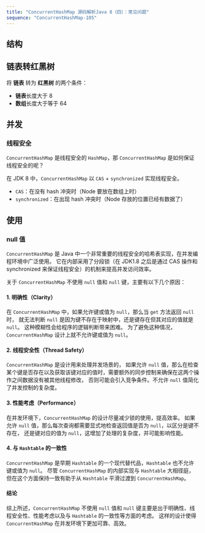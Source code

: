```yaml
---
title: "ConcurrentHashMap 源码解析Java 8（四）：常见问题"
sequence: "ConcurrentHashMap-105"
---
```


## 结构

## 链表转红黑树

将 **链表** 转为 **红黑树** 的两个条件：

- **链表**长度大于 8
- **数组**长度大于等于 64

## 并发

### 线程安全

`ConcurrentHashMap` 是线程安全的 `HashMap`，那 `ConcurrentHashMap` 是如何保证线程安全的呢？

在 JDK 8 中，`ConcurrentHashMap` 以 `CAS` + `synchronized` 实现线程安全。

- `CAS`：在没有 hash 冲突时（Node 要放在数组上时）
- `synchronized`：在出现 hash 冲突时（Node 存放的位置已经有数据了）

## 使用

### null 值

`ConcurrentHashMap` 是 Java 中一个非常重要的线程安全的哈希表实现，在并发编程环境中广泛使用。
它在内部采用了分段锁（在 JDK1.8 之后是通过 CAS 操作和 synchronized 来保证线程安全）的机制来提高并发访问效率。

关于 `ConcurrentHashMap` 不使用 `null` 值和 `null` 键，主要有以下几个原因：

#### 1. 明确性（Clarity）

在 `ConcurrentHashMap` 中，如果允许键或值为 `null`，那么当 `get` 方法返回 `null` 时，
就无法判断 `null` 是因为键不存在于映射中，还是键存在但其对应的值就是 `null`。
这种模糊性会给程序的逻辑判断带来困难。
为了避免这种情况，`ConcurrentHashMap` 设计上就不允许键或值为 `null`。

#### 2. 线程安全性（Thread Safety）

`ConcurrentHashMap` 是设计用来处理并发场景的，
如果允许 `null` 值，那么在检查某个键是否存在以及获取该键对应的值时，需要额外的同步控制来确保在这两个操作之间数据没有被其他线程修改，
否则可能会引入竞争条件。不允许 `null` 值简化了并发控制的复杂度。

#### 3. 性能考虑（Performance）

在并发环境下，`ConcurrentHashMap` 的设计尽量减少锁的使用，提高效率。
如果允许 `null` 值，那么每次查询都需要显式地检查返回值是否为 `null`，以区分是键不存在，
还是键对应的值为 `null`，这增加了处理的复杂度，并可能影响性能。

#### 4. 与 `Hashtable` 的一致性

`ConcurrentHashMap` 是早期 `Hashtable` 的一个现代替代品，`Hashtable` 也不允许键或值为 `null`。
尽管 `ConcurrentHashMap` 的内部实现与 `Hashtable` 大相径庭，
但在这个方面保持一致有助于从 `Hashtable` 平滑过渡到 `ConcurrentHashMap`。

#### 结论

综上所述，`ConcurrentHashMap` 不使用 `null` 值和 `null` 键主要是出于明确性、线程安全性、性能考虑以及与 `Hashtable` 的一致性等方面的考虑。
这样的设计使得 `ConcurrentHashMap` 在并发环境下更加可靠、高效。

